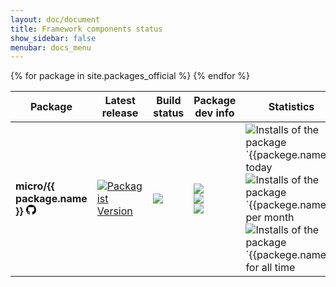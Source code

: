 ```yaml
---
layout: doc/document
title: Framework components status
show_sidebar: false
menubar: docs_menu
---
```


<table class="responsive-table table">
    <thead>
    <tr>
        <th scope="col"> Package </th>
        <th scope="col"> Latest release</th>
        <th scope="col"> Build status </th>
        <th scope="col"> Package dev info </th>
        <th> Statistics </th>
    </tr>
    </thead>
    <tbody>
    {% for package in site.packages_official %}
    <tr>
        <td>
            <p>
            <b>micro/{{ package.name }}</b>
            <a href="https://github.com/Micro-PHP/{{package.github}}" >
                <svg height="16" aria-hidden="true" viewBox="0 0 16 16" version="1.1" width="16" data-view-component="true" class="octicon octicon-mark-github v-align-middle">
                    <path fill-rule="evenodd" d="M8 0C3.58 0 0 3.58 0 8c0 3.54 2.29 6.53 5.47 7.59.4.07.55-.17.55-.38 0-.19-.01-.82-.01-1.49-2.01.37-2.53-.49-2.69-.94-.09-.23-.48-.94-.82-1.13-.28-.15-.68-.52-.01-.53.63-.01 1.08.58 1.23.82.72 1.21 1.87.87 2.33.66.07-.52.28-.87.51-1.07-1.78-.2-3.64-.89-3.64-3.95 0-.87.31-1.59.82-2.15-.08-.2-.36-1.02.08-2.12 0 0 .67-.21 2.2.82.64-.18 1.32-.27 2-.27.68 0 1.36.09 2 .27 1.53-1.04 2.2-.82 2.2-.82.44 1.1.16 1.92.08 2.12.51.56.82 1.27.82 2.15 0 3.07-1.87 3.75-3.65 3.95.29.25.54.73.54 1.48 0 1.07-.01 1.93-.01 2.2 0 .21.15.46.55.38A8.013 8.013 0 0016 8c0-4.42-3.58-8-8-8z"></path>
                </svg>
            </a>
            </p>
        </td>
        <td>
            <a href="https://packagist.org/packages/{{package.name}}">
                <img alt="Packagist Version" src="https://img.shields.io/packagist/v/micro/{{package.name}}" />
            </a>
        </td>
        <td>
            <img src="https://scrutinizer-ci.com/g/Micro-PHP/{{package.github}}/badges/build.png?b=master" />
        </td>
        <td>
            <a href="https://scrutinizer-ci.com/g/Micro-PHP/{{package.github}}" target="_blank">
                <img src="https://scrutinizer-ci.com/g/Micro-PHP/{{package.github}}/badges/quality-score.png?b=master" /> <br />
                <img src="https://scrutinizer-ci.com/g/Micro-PHP/{{package.github}}/badges/coverage.png?b=master" /> <br />
                <img src="https://scrutinizer-ci.com/g/Micro-PHP/{{package.github}}/badges/code-intelligence.svg?b=master" /> <br />
            </a>
        </td>
        <td>
            <img alt="Installs of the package `{{packege.name}}` today" src="https://img.shields.io/packagist/dd/micro/{{package.name}}?label=today">
            <img alt="Installs of the package `{{packege.name}} per month" src="https://img.shields.io/packagist/dm/micro/{{package.name}}?label=per month" />
            <img alt="Installs of the package `{{packege.name}}` for all time" src="https://img.shields.io/packagist/dt/micro/{{package.name}}?label=all time">
        </td>
    </tr>
    {% endfor %}
    </tbody>
</table>